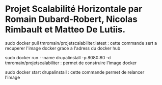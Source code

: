 # Projet Scalabilité Horizontale par Romain Dubard-Robert, Nicolas Rimbault et Matteo De Lutiis.

sudo docker pull tmromain/projetscalabiliter:latest : cette commande sert a recuperer l'image docker grace a l'adress du docker hub

sudo docker run --name drupalinstall -p 8080:80 -d tmromain/projetscalabiliter : permet de construire l'image docker

sudo docker start drupalinstall : cette commande permet de relancer l'image
